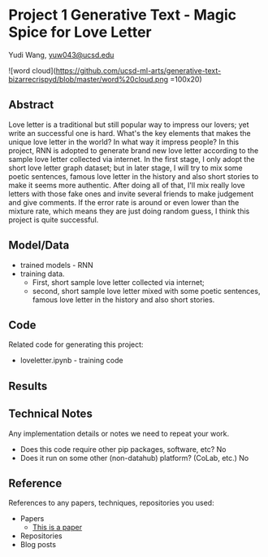 
# Project 1 Generative Text - Magic Spice for Love Letter

Yudi Wang, yuw043@ucsd.edu

![word cloud](https://github.com/ucsd-ml-arts/generative-text-bizarrecrispyd/blob/master/word%20cloud.png =100x20)


## Abstract

Love letter is a traditional but still popular way to impress our lovers; yet write an successful one is hard. What's the key elements that makes the unique love letter in the world? In what way it impress people? In this project, RNN is adopted to generate brand new love letter according to the sample love letter collected via internet. In the first stage, I only adopt the short love letter graph dataset; but in later stage, I will try to mix some poetic sentences, famous love letter in the history and also short stories to make it seems more authentic. After doing all of that, I'll mix really love letters with those fake ones and invite several friends to make judgement and give comments. If the error rate is around or even lower than the mixture rate, which means they are just doing random guess, I think this project is quite successful.


## Model/Data


- trained models - RNN
- training data. 
  - First, short sample love letter collected via internet; 
  - second, short sample love letter mixed with some poetic sentences, famous love letter in the history and also short stories.


## Code

Related code for generating this project:
- loveletter.ipynb - training code


## Results


## Technical Notes

Any implementation details or notes we need to repeat your work. 
- Does this code require other pip packages, software, etc? No
- Does it run on some other (non-datahub) platform? (CoLab, etc.) No

## Reference

References to any papers, techniques, repositories you used:
- Papers
  - [This is a paper](this_is_the_link.pdf)
- Repositories
- Blog posts
